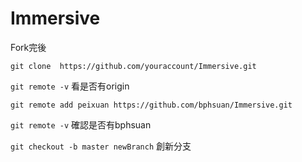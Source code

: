 # Immersive
<p>Fork完後</p>

`git clone  https://github.com/youraccount/Immersive.git`

`git remote -v` <span>看是否有origin</span>

`git remote add peixuan https://github.com/bphsuan/Immersive.git`

`git remote -v` <span>確認是否有bphsuan</span>

`git checkout -b master newBranch` <span>創新分支</span>
